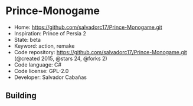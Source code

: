 # Prince-Monogame

- Home: https://github.com/salvadorc17/Prince-Monogame.git
- Inspiration: Prince of Persia 2
- State: beta
- Keyword: action, remake
- Code repository: https://github.com/salvadorc17/Prince-Monogame.git (@created 2015, @stars 24, @forks 2)
- Code language: C#
- Code license: GPL-2.0
- Developer: Salvador Cabañas

## Building
